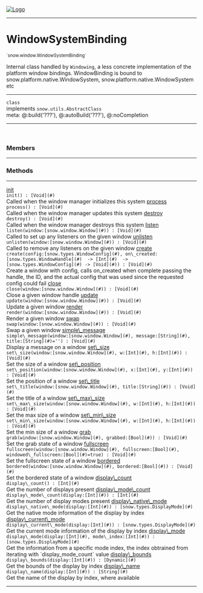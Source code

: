 
[![Logo](../../../images/logo.png)](../../../api/index.html)

---



<h1>WindowSystemBinding</h1>
<small>`snow.window.WindowSystemBinding`</small>

Internal class handled by `Windowing`, a less concrete implementation of the platform window bindings.
    WindowBinding is bound to snow.platform.native.WindowSystem, snow.platform.native.WindowSystem etc

---

`class`<br/>implements <code><span>snow.utils.AbstractClass</span></code>
<span class="meta">
<br/>meta: @:build(&#x27;???&#x27;), @:autoBuild(&#x27;???&#x27;), @:noCompletion
</span>


---

&nbsp;
&nbsp;



<h3>Members</h3> <hr/>





<h3>Methods</h3> <hr/><span class="method apipage">
            <a name="init"><a class="lift" href="#init">init</a></a> <div class="clear"></div><code class="signature apipage">init() : [Void](#)</code><br/><span class="small_desc_flat">Called when the window manager initializes this system</span>
        </span>
    <span class="method apipage">
            <a name="process"><a class="lift" href="#process">process</a></a> <div class="clear"></div><code class="signature apipage">process() : [Void](#)</code><br/><span class="small_desc_flat">Called when the window manager updates this system</span>
        </span>
    <span class="method apipage">
            <a name="destroy"><a class="lift" href="#destroy">destroy</a></a> <div class="clear"></div><code class="signature apipage">destroy() : [Void](#)</code><br/><span class="small_desc_flat">Called when the window manager destroys this system</span>
        </span>
    <span class="method apipage">
            <a name="listen"><a class="lift" href="#listen">listen</a></a> <div class="clear"></div><code class="signature apipage">listen(window:[snow.window.Window](#)<span></span>) : [Void](#)</code><br/><span class="small_desc_flat">Called to set up any listeners on the given window</span>
        </span>
    <span class="method apipage">
            <a name="unlisten"><a class="lift" href="#unlisten">unlisten</a></a> <div class="clear"></div><code class="signature apipage">unlisten(window:[snow.window.Window](#)<span></span>) : [Void](#)</code><br/><span class="small_desc_flat">Called to remove any listeners on the given window</span>
        </span>
    <span class="method apipage">
            <a name="create"><a class="lift" href="#create">create</a></a> <div class="clear"></div><code class="signature apipage">create(config:[snow.types.WindowConfig](#)<span></span>, on\_created:[snow.types.WindowHandle](#)&nbsp; -&gt; [Int](#)&nbsp; -&gt; [snow.types.WindowConfig](#)&nbsp;-&gt; [Void](#)<span></span>) : [Void](#)</code><br/><span class="small_desc_flat">Create a window with config, calls on_created when complete passing the handle, the ID,
            and the actual config that was used since the requested config could fail</span>
        </span>
    <span class="method apipage">
            <a name="close"><a class="lift" href="#close">close</a></a> <div class="clear"></div><code class="signature apipage">close(window:[snow.window.Window](#)<span></span>) : [Void](#)</code><br/><span class="small_desc_flat">Close a given window handle</span>
        </span>
    <span class="method apipage">
            <a name="update"><a class="lift" href="#update">update</a></a> <div class="clear"></div><code class="signature apipage">update(window:[snow.window.Window](#)<span></span>) : [Void](#)</code><br/><span class="small_desc_flat">Update a given window</span>
        </span>
    <span class="method apipage">
            <a name="render"><a class="lift" href="#render">render</a></a> <div class="clear"></div><code class="signature apipage">render(window:[snow.window.Window](#)<span></span>) : [Void](#)</code><br/><span class="small_desc_flat">Render a given window</span>
        </span>
    <span class="method apipage">
            <a name="swap"><a class="lift" href="#swap">swap</a></a> <div class="clear"></div><code class="signature apipage">swap(window:[snow.window.Window](#)<span></span>) : [Void](#)</code><br/><span class="small_desc_flat">Swap a given window</span>
        </span>
    <span class="method apipage">
            <a name="simple_message"><a class="lift" href="#simple_message">simple\_message</a></a> <div class="clear"></div><code class="signature apipage">simple\_message(window:[snow.window.Window](#)<span></span>, message:[String](#)<span></span>, title:[String](#)<span>=&#x27;&#x27;</span>) : [Void](#)</code><br/><span class="small_desc_flat">Display a message on a window</span>
        </span>
    <span class="method apipage">
            <a name="set_size"><a class="lift" href="#set_size">set\_size</a></a> <div class="clear"></div><code class="signature apipage">set\_size(window:[snow.window.Window](#)<span></span>, w:[Int](#)<span></span>, h:[Int](#)<span></span>) : [Void](#)</code><br/><span class="small_desc_flat">Set the size of a window</span>
        </span>
    <span class="method apipage">
            <a name="set_position"><a class="lift" href="#set_position">set\_position</a></a> <div class="clear"></div><code class="signature apipage">set\_position(window:[snow.window.Window](#)<span></span>, x:[Int](#)<span></span>, y:[Int](#)<span></span>) : [Void](#)</code><br/><span class="small_desc_flat">Set the position of a window</span>
        </span>
    <span class="method apipage">
            <a name="set_title"><a class="lift" href="#set_title">set\_title</a></a> <div class="clear"></div><code class="signature apipage">set\_title(window:[snow.window.Window](#)<span></span>, title:[String](#)<span></span>) : [Void](#)</code><br/><span class="small_desc_flat">Set the title of a window</span>
        </span>
    <span class="method apipage">
            <a name="set_max_size"><a class="lift" href="#set_max_size">set\_max\_size</a></a> <div class="clear"></div><code class="signature apipage">set\_max\_size(window:[snow.window.Window](#)<span></span>, w:[Int](#)<span></span>, h:[Int](#)<span></span>) : [Void](#)</code><br/><span class="small_desc_flat">Set the max size of a window</span>
        </span>
    <span class="method apipage">
            <a name="set_min_size"><a class="lift" href="#set_min_size">set\_min\_size</a></a> <div class="clear"></div><code class="signature apipage">set\_min\_size(window:[snow.window.Window](#)<span></span>, w:[Int](#)<span></span>, h:[Int](#)<span></span>) : [Void](#)</code><br/><span class="small_desc_flat">Set the min size of a window</span>
        </span>
    <span class="method apipage">
            <a name="grab"><a class="lift" href="#grab">grab</a></a> <div class="clear"></div><code class="signature apipage">grab(window:[snow.window.Window](#)<span></span>, grabbed:[Bool](#)<span></span>) : [Void](#)</code><br/><span class="small_desc_flat">Set the grab state of a window</span>
        </span>
    <span class="method apipage">
            <a name="fullscreen"><a class="lift" href="#fullscreen">fullscreen</a></a> <div class="clear"></div><code class="signature apipage">fullscreen(window:[snow.window.Window](#)<span></span>, fullscreen:[Bool](#)<span></span>, windowed\_fullscreen:[Bool](#)<span>=true</span>) : [Void](#)</code><br/><span class="small_desc_flat">Set the fullscreen state of a window</span>
        </span>
    <span class="method apipage">
            <a name="bordered"><a class="lift" href="#bordered">bordered</a></a> <div class="clear"></div><code class="signature apipage">bordered(window:[snow.window.Window](#)<span></span>, bordered:[Bool](#)<span></span>) : [Void](#)</code><br/><span class="small_desc_flat">Set the bordered state of a window</span>
        </span>
    <span class="method apipage">
            <a name="display_count"><a class="lift" href="#display_count">display\_count</a></a> <div class="clear"></div><code class="signature apipage">display\_count() : [Int](#)</code><br/><span class="small_desc_flat">Get the number of displays present</span>
        </span>
    <span class="method apipage">
            <a name="display_mode_count"><a class="lift" href="#display_mode_count">display\_mode\_count</a></a> <div class="clear"></div><code class="signature apipage">display\_mode\_count(display:[Int](#)<span></span>) : [Int](#)</code><br/><span class="small_desc_flat">Get the number of display modes present</span>
        </span>
    <span class="method apipage">
            <a name="display_native_mode"><a class="lift" href="#display_native_mode">display\_native\_mode</a></a> <div class="clear"></div><code class="signature apipage">display\_native\_mode(display:[Int](#)<span></span>) : [snow.types.DisplayMode](#)</code><br/><span class="small_desc_flat">Get the native mode information of the display by index</span>
        </span>
    <span class="method apipage">
            <a name="display_current_mode"><a class="lift" href="#display_current_mode">display\_current\_mode</a></a> <div class="clear"></div><code class="signature apipage">display\_current\_mode(display:[Int](#)<span></span>) : [snow.types.DisplayMode](#)</code><br/><span class="small_desc_flat">Get the current mode information of the display by index</span>
        </span>
    <span class="method apipage">
            <a name="display_mode"><a class="lift" href="#display_mode">display\_mode</a></a> <div class="clear"></div><code class="signature apipage">display\_mode(display:[Int](#)<span></span>, mode\_index:[Int](#)<span></span>) : [snow.types.DisplayMode](#)</code><br/><span class="small_desc_flat">Get the information from a specific mode index, the index obtrained from iterating with `display_mode_count` value</span>
        </span>
    <span class="method apipage">
            <a name="display_bounds"><a class="lift" href="#display_bounds">display\_bounds</a></a> <div class="clear"></div><code class="signature apipage">display\_bounds(display:[Int](#)<span></span>) : [Dynamic](#)</code><br/><span class="small_desc_flat">Get the bounds of the display by index</span>
        </span>
    <span class="method apipage">
            <a name="display_name"><a class="lift" href="#display_name">display\_name</a></a> <div class="clear"></div><code class="signature apipage">display\_name(display:[Int](#)<span></span>) : [String](#)</code><br/><span class="small_desc_flat">Get the name of the display by index, where available</span>
        </span>
    





---

&nbsp;
&nbsp;
&nbsp;
&nbsp;